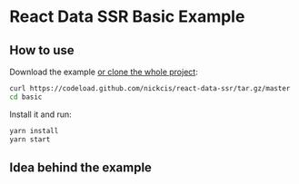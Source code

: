 # React Data SSR Basic Example

## How to use

Download the example [or clone the whole project](https://github.com/nickcis/react-data-ssr.git):

```bash
curl https://codeload.github.com/nickcis/react-data-ssr/tar.gz/master | tar -xz --strip=2 react-data-ssr-master/examples/basic
cd basic
```

Install it and run:

```bash
yarn install
yarn start
```

## Idea behind the example

